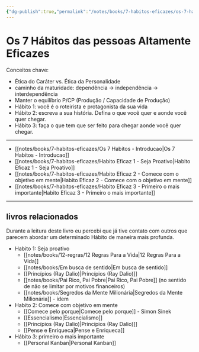```yaml
---
{"dg-publish":true,"permalink":"/notes/books/7-habitos-eficazes/os-7-habitos-das-pessoas-altamente-eficazes/","dgHomeLink":true,"dgPassFrontmatter":false,"dgShowBacklinks":true,"dgShowLocalGraph":false}
---
```



# Os 7 Hábitos das pessoas Altamente Eficazes

Conceitos chave:

- Ética do Caráter vs. Ética da Personalidade
- caminho da maturidade: dependência -> independência -> interdependência
- Manter o equilíbrio P/CP (Produção / Capacidade de Produção)
- Hábito 1: você é o roteirista e protagonista da sua vida
- Hábito 2: escreva a sua história. Defina o que você quer e aonde você quer chegar.
- Hábito 3: faça o que tem que ser feito para chegar aonde você quer chegar.

---

- [[notes/books/7-habitos-eficazes/Os 7 Habitos - Introducao|Os 7 Habitos - Introducao]]
- [[notes/books/7-habitos-eficazes/Habito Eficaz 1 - Seja Proativo|Habito Eficaz 1 - Seja Proativo]]
- [[notes/books/7-habitos-eficazes/Habito Eficaz 2 - Comece com o objetivo em mente|Habito Eficaz 2 - Comece com o objetivo em mente]]
- [[notes/books/7-habitos-eficazes/Habito Eficaz 3 - Primeiro o mais importante|Habito Eficaz 3 - Primeiro o mais importante]]

---

## livros relacionados 

Durante a leitura deste livro eu percebi que já tive contato com outros que parecem abordar um determinado Hábito de maneira mais profunda.

- Habito 1: Seja proativo
    - [[notes/books/12-regras/12 Regras Para a Vida|12 Regras Para a Vida]]
    - [[notes/books/Em busca de sentido|Em busca de sentido]]
    - [[Princípios (Ray Dalio)|Princípios (Ray Dalio)]]
    - [[notes/books/Pai Rico, Pai Pobre|Pai Rico, Pai Pobre]] (no sentido de não se limitar por motivos financeiros)
    - [[notes/books/Segredos da Mente Milionária|Segredos da Mente Milionária]] - idem
- Habito 2: Comece com objetivo em mente
    - [[Comece pelo porque|Comece pelo porque]] - Simon Sinek
    - [[Essencialismo|Essencialismo]]
    - [[Princípios (Ray Dalio)|Princípios (Ray Dalio)]]
    - [[Pense e Enriqueca|Pense e Enriqueca]]
- Hábito 3: primeiro o mais importante
    - [[Personal Kanban|Personal Kanban]]



